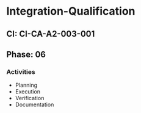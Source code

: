 # Integration-Qualification

## CI: CI-CA-A2-003-001
## Phase: 06

### Activities
- Planning
- Execution
- Verification
- Documentation
